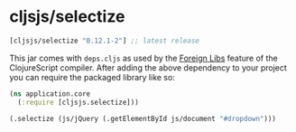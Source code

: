 # cljsjs/selectize

[](dependency)
```clojure
[cljsjs/selectize "0.12.1-2"] ;; latest release
```
[](/dependency)

This jar comes with `deps.cljs` as used by the [Foreign Libs][flibs] feature
of the ClojureScript compiler. After adding the above dependency to your project
you can require the packaged library like so:

```clojure
(ns application.core
  (:require [cljsjs.selectize]))

(.selectize (js/jQuery (.getElementById js/document "#dropdown")))
```

[flibs]: https://github.com/clojure/clojurescript/wiki/Packaging-Foreign-Dependencies
